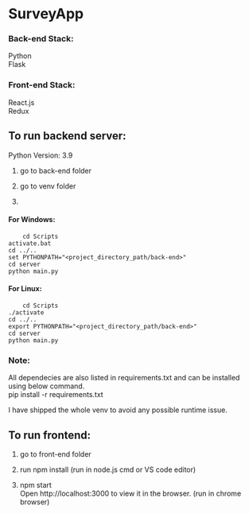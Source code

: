 # SurveyApp

### Back-end Stack:
Python  
Flask  

### Front-end Stack:
React.js  
Redux  

## To run backend server:
Python Version: 3.9   
1) go to back-end folder  

2) go to venv folder  

3) 
#### For Windows:
        cd Scripts  
	activate.bat  
	cd ../..  
	set PYTHONPATH="<project_directory_path/back-end>"  
	cd server  
	python main.py  


#### For Linux:
        cd Scripts  
	./activate  
	cd ../..  
	export PYTHONPATH="<project_directory_path/back-end>"
	cd server  
	python main.py  


### Note:  
All dependecies are also listed in requirements.txt and can be installed using below command.  
	pip install -r requirements.txt  

I have shipped the whole venv to avoid any possible runtime issue.  



## To run frontend:  

1) go to front-end folder  

2) run npm install (run in node.js cmd or VS code editor)  

3) npm start  
Open http://localhost:3000 to view it in the browser.  (run in chrome browser)




	
